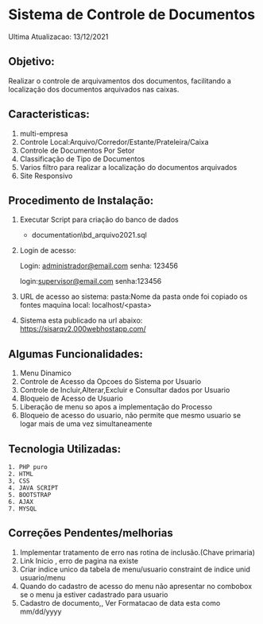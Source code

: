 # Sistema de Controle de Documentos

Ultima Atualizacao: 13/12/2021

## Objetivo:
   Realizar o controle de arquivamentos dos documentos, facilitando a localização 
   dos documentos arquivados nas caixas.

## Caracteristicas:
 
 1) multi-empresa
 2) Controle Local:Arquivo/Corredor/Estante/Prateleira/Caixa
 3) Controle de Documentos Por Setor
 4) Classificação de Tipo de Documentos
 5) Varios filtro para realizar a localização do documentos arquivados
 6) Site Responsivo

## Procedimento de Instalação:
1) Executar Script para criação do banco de dados
    - documentation\bd_arquivo2021.sql
   
2) Login de acesso:

   Login: administrador@email.com
   senha: 123456
   
   login:supervisor@email.com
   senha:123456
   
 3) URL de acesso ao sistema:
    pasta:Nome da pasta onde foi copiado os fontes 
    maquina local: localhost/\<pasta\>

 4) Sistema esta publicado na url abaixo:
    https://sisarqv2.000webhostapp.com/

## Algumas Funcionalidades:
   1) Menu Dinamico
   2) Controle de Acesso da Opcoes do Sistema por Usuario
   3) Controle de Incluir,Alterar,Excluir e Consultar dados por Usuario
   4) Bloqueio de Acesso de Usuario
   5) Liberação de menu so apos a implementação do Processo
   6) Bloqueio de acesso do usuario, não permite que mesmo usuario se logar mais de uma vez simultaneamente

## Tecnologia Utilizadas:
    1. PHP puro
    2. HTML
    3, CSS
    4. JAVA SCRIPT
    5. BOOTSTRAP
    6. AJAX
    7. MYSQL

## Correções Pendentes/melhorias
   1. Implementar tratamento de erro nas rotina de inclusão.(Chave primaria)
   2. Link Inicio , erro de pagina na existe
   3. Criar indice unico da tabela de menu/usuario constraint de indice unid usuario/menu
   4. Quando do cadastro de acesso do menu não apresentar no combobox se o menu ja estiver cadastrado para usuario
   5. Cadastro de documento,, Ver Formatacao de data esta como mm/dd/yyyy
   
